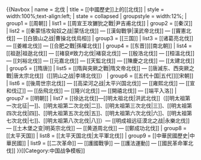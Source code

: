 {{Navbox
| name = 北伐
| title = [[中國歷史]]上的[[北伐]]
| style = width:100%;text-align:left;
| state = collapsed
| groupstyle = width:12%;
| group1 = [[周朝]]
|  list1 = [[周宣王攻玁狁之戰|尹吉甫北伐]]
| group2 = [[秦汉]]
|  list2 = [[秦蒙恬攻匈奴之战|蒙恬北伐]] — [[漢匈戰爭|漢武帝北伐]] — [[竇憲北伐]] — [[白狼山之战|曹操北伐烏桓]] 
| group3 = [[三国]]
|  list3 = [[诸葛亮北伐]] — [[姜維北伐]] — [[合肥之戰|孫權北伐]] 
| group4 = [[东晋]][[南北朝]]
|  list4 = [[祖逖|祖逖北伐]] — [[褚裒#致力北伐|褚裒北伐]] — [[殷浩北伐]] — [[桓溫北伐]] — [[刘裕北伐]] — [[元嘉北伐]] — [[天監北伐]] — [[陳慶之北伐]] — [[太建北伐]]
| group5 = [[隋唐]] 
| list5 = [[隋與突厥之戰|隋文帝北伐]] — [[唐滅东、西突厥之戰|唐太宗北伐]]（[[阴山之战|李靖北伐]]） 
| group6 = [[五代十国|五代]][[宋朝]]
|  list6 = [[後周世宗北伐]] — [[高梁河之战|太平兴国北伐]] — [[雍熙北伐]] —  [[宣和伐辽]] — [[岳飛北伐]] — [[隆兴北伐]] — [[開禧北伐]] — [[端平入洛]] 
| group7 = [[明朝]]
|  list7 = [[徐达北伐]]—[[明太祖北伐|洪武北伐]]（[[明太祖第一次北征|一]]、[[明太祖第二次北伐|二]]、[[明太祖第三次北伐|三]]、[[明太祖第四次北伐|四]]、[[明太祖第五次北伐|五]]、[[明太祖第六次北伐|六]]、[[明太祖第七次北伐|七]]、[[明太祖第八次北伐|八]]）— [[明成祖远征漠北之战|永樂北伐]] — [[土木堡之变|明英宗北伐]] — [[黄道周北伐]] — [[鄭成功北伐]]
| group8 = [[太平天国]]
|  list8 = [[太平天国北伐|太平軍北伐]]
| group9 = [[中華民國歷史|中華民國]]
|  list9 = [[二次革命]] — [[護國戰爭]] — [[護法運動]] — [[國民革命軍北伐]]
}}<noinclude>[[Category:中国战争模板]]</noinclude>